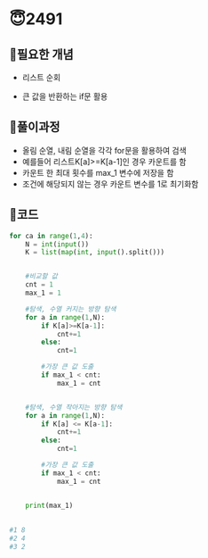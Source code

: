 # 😇2491

## 👺필요한 개념

- 리스트 순회

- 큰 값을 반환하는 if문 활용

## 👺풀이과정

- 올림 순열, 내림 순열을 각각 for문을 활용하여 검색
- 예를들어 리스트K[a]>=K[a-1]인 경우 카운트를 함
- 카운트 한 최대 횟수를 max_1 변수에 저장을 함
- 조건에 해당되지 않는 경우 카운트 변수를 1로 최기화함

## 👺코드

```python
for ca in range(1,4):
    N = int(input())
    K = list(map(int, input().split()))


    #비교할 값
    cnt = 1
    max_1 = 1

    #탐색, 수열 커지는 방향 탐색
    for a in range(1,N):
        if K[a]>=K[a-1]:
            cnt+=1
        else:
            cnt=1

        #가장 큰 값 도출
        if max_1 < cnt:
            max_1 = cnt


    #탐색, 수열 작아지는 방향 탐색
    for a in range(1,N):
        if K[a] <= K[a-1]:
            cnt+=1
        else:
            cnt=1

        #가장 큰 값 도출
        if max_1 < cnt:
            max_1 = cnt


    print(max_1)
    
    
#1 8
#2 4
#3 2

```

